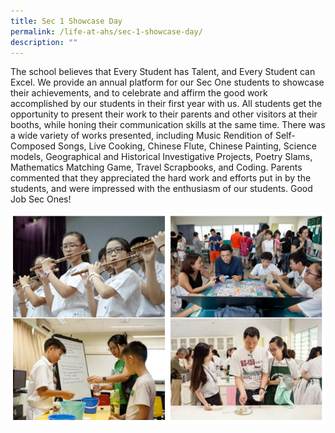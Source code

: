 ```yaml
---
title: Sec 1 Showcase Day
permalink: /life-at-ahs/sec-1-showcase-day/
description: ""
---
```

The school believes that Every Student has Talent, and Every Student can Excel. We provide an annual platform for our Sec One students to showcase their achievements, and to celebrate and affirm the good work accomplished by our students in their first year with us. All students get the opportunity to present their work to their parents and other visitors at their booths, while honing their communication skills at the same time. There was a wide variety of works presented, including Music Rendition of Self-Composed Songs, Live Cooking, Chinese Flute, Chinese Painting, Science models, Geographical and Historical Investigative Projects, Poetry Slams, Mathematics Matching Game, Travel Scrapbooks, and Coding. Parents commented that they appreciated the hard work and efforts put in by the students, and were impressed with the enthusiasm of our students. Good Job Sec Ones!

![s1](/images/s1.png)